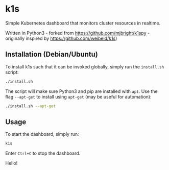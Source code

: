 # k1s

Simple Kubernetes dashboard that monitors cluster resources in realtime.

Written in Python3 - forked from https://github.com/mjbright/k1spy - originally inspired by https://github.com/weibeld/k1s)

## Installation (Debian/Ubuntu)

To install k1s such that it can be invoked globally, simply run the `install.sh` script:

```bash
./install.sh
```

The script will make sure Python3 and pip are installed with `apt`. Use the flag `--apt-get` to install using `apt-get` (may be useful for automation):

```bash
./install.sh --apt-get
```

## Usage

To start the dashboard, simply run:

```bash
k1s
```

Enter `Ctrl+C` to stop the dashboard.

Hello!
